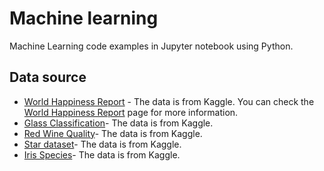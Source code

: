 # Machine learning

Machine Learning code examples in Jupyter notebook using Python.

## Data source

- [World Happiness Report](https://www.kaggle.com/unsdsn/world-happiness?select=2019.csv) - The data is from Kaggle. You can check the [World Happiness Report](https://worldhappiness.report/) page for more information.
- [Glass Classification](https://www.kaggle.com/uciml/glass)- The data is from Kaggle.
- [Red Wine Quality](https://www.kaggle.com/uciml/red-wine-quality-cortez-et-al-2009)- The data is from Kaggle.
- [Star dataset](https://www.kaggle.com/deepu1109/star-dataset)- The data is from Kaggle.
- [Iris Species](https://www.kaggle.com/uciml/iris)- The data is from Kaggle.
